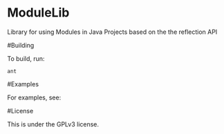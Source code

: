 # ModuleLib
Library for using Modules in Java Projects based on the the reflection API

#Building
	
To build, run:

    ant

#Examples

  For examples, see:
    
#License

This is under the GPLv3 license.
